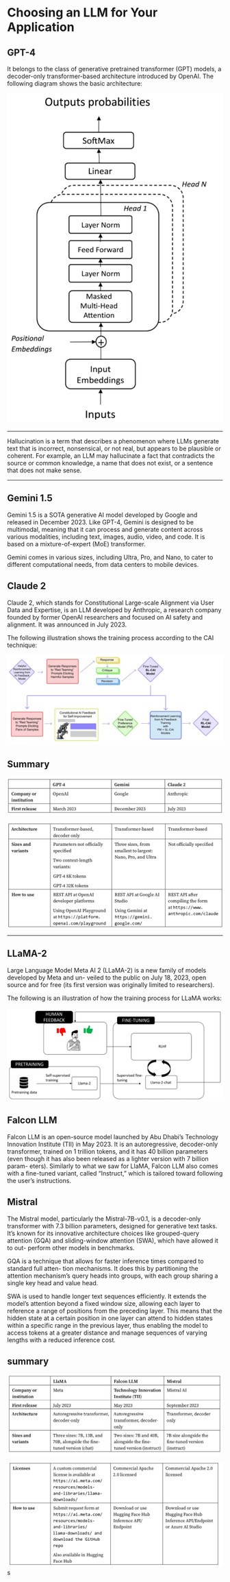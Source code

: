# Choosing an LLM for Your Application

## GPT-4

It belongs to the class of generative pretrained transformer (GPT) models, a decoder-only transformer-based architecture introduced by OpenAI. The following diagram shows the basic architecture:

![alt text](assets/pic15.png)


---
Hallucination is a term that describes a phenomenon where LLMs generate text that is
incorrect, nonsensical, or not real, but appears to be plausible or coherent. For example,
an LLM may hallucinate a fact that contradicts the source or common knowledge, a name
that does not exist, or a sentence that does not make sense.

---

## Gemini 1.5

Gemini 1.5 is a SOTA generative AI model developed by Google and released in December 2023. Like
GPT-4, Gemini is designed to be multimodal, meaning that it can process and generate content across
various modalities, including text, images, audio, video, and code. It is based on a mixture-of-expert
(MoE) transformer.

Gemini comes in various sizes, including Ultra, Pro, and Nano, to cater to different computational needs,
from data centers to mobile devices.

## Claude 2

Claude 2, which stands for Constitutional Large-scale Alignment via User Data and Expertise, is an
LLM developed by Anthropic, a research company founded by former OpenAI researchers and focused
on AI safety and alignment. It was announced in July 2023.

The following illustration shows the training process according to the CAI technique:

![alt text](assets/pic16.png)

## Summary

![alt text](assets/pic17.png)

![alt text](assets/pic18.png)

---

## LLaMA-2

Large Language Model Meta AI 2 (LLaMA-2) is a new family of models developed by Meta and un-
veiled to the public on July 18, 2023, open source and for free (its first version was originally limited
to researchers).

The following is an illustration of how the training process for LLaMA works:

![alt text](assets/pic19.png)

## Falcon LLM

Falcon LLM is an open-source model launched by Abu Dhabi’s Technology Innovation Institute (TII)
in May 2023. It is an autoregressive, decoder-only transformer, trained on 1 trillion tokens, and it has
40 billion parameters (even though it has also been released as a lighter version with 7 billion param-
eters). Similarly to what we saw for LlaMA, Falcon LLM also comes with a fine-tuned variant, called
“Instruct,” which is tailored toward following the user’s instructions.

## Mistral

The Mistral model, particularly the Mistral-7B-v0.1, is a decoder-only transformer with 7.3 billion
parameters, designed for generative text tasks. It’s known for its innovative architecture choices like
grouped-query attention (GQA) and sliding-window attention (SWA), which have allowed it to out-
perform other models in benchmarks.

GQA is a technique that allows for faster inference times compared to standard full atten-
tion mechanisms. It does this by partitioning the attention mechanism’s query heads into
groups, with each group sharing a single key head and value head.

SWA is used to handle longer text sequences efficiently. It extends the model’s attention
beyond a fixed window size, allowing each layer to reference a range of positions from
the preceding layer. This means that the hidden state at a certain position in one layer
can attend to hidden states within a specific range in the previous layer, thus enabling the
model to access tokens at a greater distance and manage sequences of varying lengths
with a reduced inference cost.

## summary

![alt text](assets/pic20.png)

![alt text](assets/pic21.png)s